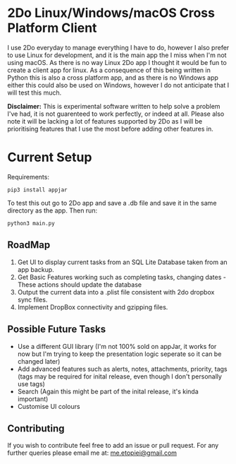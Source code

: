 # 2Do Linux/Windows/macOS Cross Platform Client

I use 2Do everyday to manage everything I have to do, however I also prefer to use Linux for development, and it is the main app the I miss when I'm not using macOS. As there is no way Linux 2Do app I thought it would be fun to create a client app for linux. As a consequence of this being written in Python this is also a cross platform app, and as there is no Windows app either this could also be used on Windows, however I do not anticipate that I will test this much.

**Disclaimer:** This is experimental software written to help solve a problem I've had, it is not guarenteed to work perfectly, or indeed at all. Please also note it will be lacking a lot of features supported by 2Do as I will be prioritising features that I use the most before adding other features in.

# Current Setup

Requirements:

	pip3 install appjar

To test this out go to 2Do app and save a .db file and save it in the same directory as the app.
Then run:

	python3 main.py

## RoadMap

1. Get UI to display current tasks from an SQL Lite Database taken from an app backup.
2. Get Basic Features working such as completing tasks, changing dates - These actions should update the database
3. Output the current data into a .plist file consistent with 2do dropbox sync files.
4. Implement DropBox connectivity and gzipping files.

## Possible Future Tasks

 - Use a different GUI library (I'm not 100% sold on appJar, it works for now but I'm trying to keep the presentation logic seperate so it can be changed later)
 - Add advanced features such as alerts, notes, attachments, priority, tags (tags may be required for inital release, even though I don't personally use tags)
 - Search (Again this might be part of the inital release, it's kinda important)
 - Customise UI colours

## Contributing

If you wish to contribute feel free to add an issue or pull request.
For any further queries please email me at: me.etopiei@gmail.com

